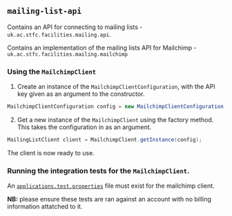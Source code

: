 ## `mailing-list-api`

Contains an API for connecting to mailing lists -
`uk.ac.stfc.facilities.mailing.api`.

Contains an implementation of the mailing lists API for Mailchimp -
`uk.ac.stfc.facilities.mailing.mailchimp`

### Using the `MailchimpClient`

1. Create an instance of the `MailchimpClientConfiguration`, with the API key
given as an argument to the constructor.
```java
MailchimpClientConfiguration config = new MailchimpClientConfiguration(API_KEY);
```
2. Get a new instance of the `MailchimpClient` using the factory method. This
takes the configuration in as an argument.
```java
MailingListClient client = MailchimpClient.getInstance(config);
```

The client is now ready to use.

### Running the integration tests for the `MailchimpClient`.

An [`applications.test.properties`](mailing-list-api/application.test.properties)
file must exist for the mailchimp client.

**NB:** please ensure these tests are ran against an account with no
billing information attatched to it.

